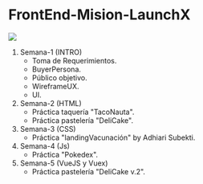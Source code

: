 # FrontEnd-Mision-LaunchX

![](https://media.giphy.com/media/PmAjqmm4beKervYzFr/giphy.gif)


1. Semana-1 (INTRO)
   - Toma de Requerimientos.
   - BuyerPersona.
   - Público objetivo.
   - WireframeUX.
   - UI.
2. Semana-2 (HTML)
   - Práctica taquería "TacoNauta".
   - Práctica pastelería "DeliCake".
3. Semana-3 (CSS)
   - Práctica "landingVacunación" by Adhiari Subekti.
4. Semana-4 (Js)
   - Práctica "Pokedex".
5. Semana-5 (VueJS y Vuex)
   - Práctica pastelería "DeliCake v.2".

